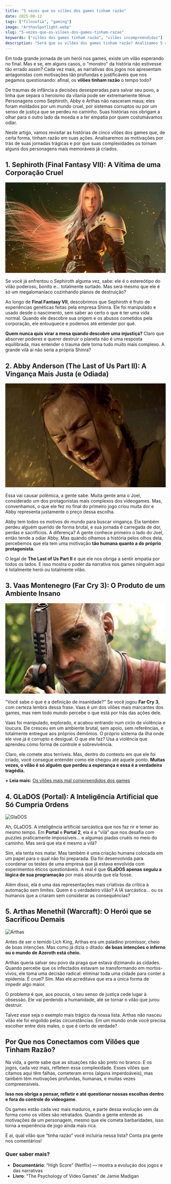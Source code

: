 ```yaml
---
title: "5 vezes que os vilões dos games tinham razão"
date: 2025-08-12
tags: ["filosofia", "gaming"]
image: "ArthasSpotlight.webp"
slug: "5-vezes-que-os-viloes-dos-games-tinham-razao"
keywords: ["vilões dos games tinham razão", "vilões incompreendidos"]
description: "Será que os vilões dos games tinham razão? Analisamos 5 antagonistas com motivações justas, de Sephiroth a Abby!"
---
```


Em toda grande jornada de um herói nos games, existe um vilão esperando no final. Mas e se, em alguns casos, o "monstro" da história não estivesse tão errado assim? Cada vez mais, as narrativas dos jogos nos apresentam antagonistas com motivações tão profundas e justificáveis que nos pegamos questionando: afinal, os **vilões tinham razão** o tempo todo?

De traumas de infância a decisões desesperadas para salvar seu povo, a linha que separa o heroísmo da vilania pode ser extremamente tênue. Personagens como Sephiroth, Abby e Arthas não nasceram maus; eles foram moldados por um mundo cruel, por sistemas corruptos ou por um senso de justiça que se perdeu no caminho. Suas histórias nos obrigam a olhar para o outro lado da moeda e a ter empatia por quem costumávamos odiar.

Neste artigo, vamos revisitar as histórias de cinco vilões dos games que, de certa forma, tinham razão em suas ações. Analisaremos as motivações por trás de suas jornadas trágicas e por que suas complexidades os tornam alguns dos personagens mais memoráveis já criados.

## 1. Sephiroth (Final Fantasy VII): A Vítima de uma Corporação Cruel

![Sephiroth](Final-Fantasy-Sephiroth.webp)

Se você já enfrentou o Sephiroth alguma vez, sabe: ele é o estereótipo do vilão poderoso, bonito e... totalmente surtado. Mas será mesmo que ele é só um megalomaníaco cozinhando planos de destruição?

Ao longo de **Final Fantasy VII**, descobrimos que Sephiroth é fruto de experiências genéticas feitas pela empresa Shinra. Ele foi manipulado e usado desde o nascimento, sem saber ao certo o que é ter uma vida normal. Quando ele descobre sua origem e os abusos cometidos pela corporação, ele enlouquece e podemos até entender por quê.

**Quem nunca quis virar a mesa quando descobre uma injustiça?** Claro que absorver poderes e querer destruir o planeta não é uma resposta equilibrada, mas entender o trauma dele torna tudo muito mais complexo. A grande vilã aí não seria a própria Shinra?

## 2. Abby Anderson (The Last of Us Part II): A Vingança Mais Justa (e Odiada)

![abby](the-last-of-us-part-2-abby.webp)

Essa vai causar polêmica, a gente sabe. Muita gente ama o Joel, considerado um dos protagonistas mais complexos dos videogames. Mas, convenhamos, o que ele fez no final do primeiro jogo criou muita dor e Abby representa justamente o preço dessa escolha.

Abby tem todos os motivos do mundo para buscar vingança. Ela também perdeu alguém querido de forma brutal, e sua jornada é carregada de dor, perdas e sacrifícios. A diferença? A gente conhece primeiro o lado do Joel, então tende a odiar Abby. Mas quando olhamos a história pelos olhos dela, percebemos que ela tem uma motivação **tão humana quanto a do próprio protagonista**.

O legal de **The Last of Us Part II** é que ele nos obriga a sentir empatia por todos os lados. E isso mostra o poder da narrativa nos games ninguém aqui é totalmente herói ou totalmente vilão.

## 3. Vaas Montenegro (Far Cry 3): O Produto de um Ambiente Insano

![vass](vass.webp)

"Você sabe o que é a definição de insanidade?" Se você jogou **Far Cry 3**, com certeza lembra dessa frase. Vaas é um dos vilões mais marcantes dos games, mas nem todo mundo percebe o que está por trás das ações dele.

Vaas foi manipulado, explorado, e acabou entrando num ciclo de violência e loucura. Ele cresceu em um ambiente brutal, sem apoio, sem referências, e totalmente entregue aos próprios demônios. O próprio sistema da ilha onde ele vive já é corrupto e desigual. O que ele faz? Usa a violência que aprendeu como forma de controle e sobrevivência.

Claro, ele comete atos terríveis. Mas, dentro do contexto em que ele foi criado, você consegue entender como ele chegou até aquele ponto. **Muitas vezes, o vilão é só alguém que perdeu a esperança e essa é a verdadeira tragédia.**

**+ Leia mais:** [Os vilões mais mal compreendidos dos games](https://nerdatico.com.br/os-viloes-mais-mal-compreendidos-dos-games/)

## 4. GLaDOS (Portal): A Inteligência Artificial que Só Cumpria Ordens

![GlaDOS](Portal-2-Chell-and-GlaDOS.avif)

Ah, GLaDOS. A inteligência artificial sarcástica que nos faz rir e temer ao mesmo tempo. Em **Portal** e **Portal 2**, ela é a “vilã” que nos desafia com puzzles praticamente impossíveis... e algumas piadas cruéis no meio do caminho. Mas será que ela é mesmo a vilã?

Sim, ela tenta nos matar. Mas também é uma criação humana colocada em um papel para o qual não foi preparada. Ela foi desenvolvida para coordenar os testes de uma empresa que já estava envolvida com experimentos éticos questionáveis. A real é que **GLaDOS apenas seguiu a lógica de sua programação** por mais absurda que ela fosse.

Além disso, ela é uma das representações mais criativas da crítica à automação sem limites. Quem é o verdadeiro vilão? A IA sarcástica... ou os humanos que a criaram sem considerar as consequências?

## 5. Arthas Menethil (Warcraft): O Herói que se Sacrificou Demais

![Arthas](Arthas.avif)

Antes de ser o temido Lich King, Arthas era um paladino promissor, cheio de boas intenções. Mas como já dizia o ditado: **de boas intenções o inferno ou o mundo de Azeroth está cheio.**

Arthas queria salvar seu povo da praga que estava dizimando as cidades. Quando percebe que os infectados estavam se transformando em mortos-vivos, ele toma uma decisão radical: eliminar toda uma cidade para conter a epidemia. É cruel? Sim. Mas ele acreditava que era a única forma de impedir algo maior.

O problema é que, aos poucos, o seu senso de justiça cede lugar à obsessão. Ele vai perdendo a humanidade, até se tornar o vilão que jurou destruir.

Talvez esse seja o exemplo mais trágico da nossa lista. Arthas não nasceu vilão ele foi engolido pelas circunstâncias. Em um mundo onde você precisa escolher entre dois males, o que é certo de verdade?

## Por Que nos Conectamos com Vilões que Tinham Razão?

Na vida, a gente sabe que as situações não são preto no branco. E os jogos, cada vez mais, refletem essa complexidade. Esses vilões que citamos aqui têm falhas, cometeram erros (alguns imperdoáveis), mas também têm motivações profundas, humanas, e muitas vezes compreensíveis.

**Isso nos obriga a pensar, refletir e até questionar nossas escolhas dentro e fora do controle do videogame**.

Os games estão cada vez mais maduros, e parte dessa evolução vem da forma como os vilões são retratados. Quando a gente entende as motivações de um personagem, mesmo que ele cometa barbaridades, isso torna a experiência de jogo ainda mais rica.

E aí, qual vilão que “tinha razão” você incluiria nessa lista? Conta pra gente nos comentários!

### Quer saber mais?

*   **Documentário**: “High Score” (Netflix) — mostra a evolução dos jogos e das narrativas
*   **Livro**: “The Psychology of Video Games” de Jamie Madigan